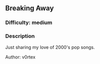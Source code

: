 ## Breaking Away

### Difficulty: medium

### Description

Just sharing my love of 2000's pop songs.

Author: v0rtex